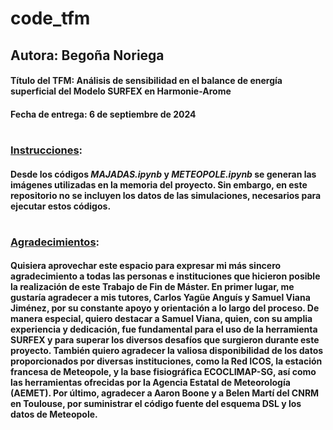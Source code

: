 # code_tfm
## Autora: Begoña Noriega
#### Título del TFM: Análisis de sensibilidad en el balance de energía superficial del Modelo SURFEX en Harmonie-Arome
#### Fecha de entrega: 6 de septiembre de 2024
#
### <u>Instrucciones</u>:
#### Desde los códigos *MAJADAS.ipynb* y *METEOPOLE.ipynb* se generan las imágenes utilizadas en la memoria del proyecto. Sin embargo, en este repositorio no se incluyen los datos de las simulaciones, necesarios para ejecutar estos códigos.
#
#
### <u>Agradecimientos</u>:
#### Quisiera aprovechar este espacio para expresar mi más sincero agradecimiento a todas las personas e instituciones que hicieron posible la realización de este Trabajo de Fin de Máster. En primer lugar, me gustaría agradecer a mis tutores, Carlos Yagüe Anguís y Samuel Viana Jiménez, por su constante apoyo y orientación a lo largo del proceso. De manera especial, quiero destacar a Samuel Viana, quien, con su amplia experiencia y dedicación, fue fundamental para el uso de la herramienta SURFEX y para superar los diversos desafíos que surgieron durante este proyecto. También quiero agradecer la valiosa disponibilidad de los datos proporcionados por diversas instituciones, como la Red ICOS, la estación francesa de Meteopole, y la base fisiográfica ECOCLIMAP-SG, así como las herramientas ofrecidas por la Agencia Estatal de Meteorología (AEMET). Por último, agradecer a Aaron Boone y a Belen Martí del CNRM en Toulouse, por suministrar el código fuente del esquema DSL y los datos de Meteopole.
